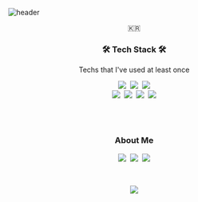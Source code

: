 ![header](https://capsule-render.vercel.app/api?type=soft&color=auto&height=150&section=header&text=JungpyoLee&fontSize=70&animation=twinkling)

<p align="center">🇰🇷</p>

<h3 align="center">🛠 Tech Stack 🛠</h3>

<p align="center"> Techs that I've used at least once </p>

<p align="center">
 <img src="https://img.shields.io/badge/HTML-f06529?style=flat-square&logo=html5&logoColor=white"/></a>&nbsp; 
 <img src="https://img.shields.io/badge/CSS-1572B6?style=flat-square&logo=css3&logoColor=white"/></a>&nbsp; 
  <img src="https://img.shields.io/badge/Javascript-ffb13b?style=flat-square&logo=javascript&logoColor=white"/></a><br/> 
   <img src="https://img.shields.io/badge/React-61DBFB?style=flat-square&logo=react&logoColor=white"/></a>&nbsp; 
  <img src="https://img.shields.io/badge/MongoDB-4DB33D?style=flat-square&logo=mongodb&logoColor=white"/></a>&nbsp; 
  <img src="https://img.shields.io/badge/Express-68A063?style=flat-square&logo=express&logoColor=white"/></a>&nbsp; 
  <img src="https://img.shields.io/badge/aws-333664?style=flat-square&logo=amazon-aws&logoColor=white"/></a>
</p>

<br><br>

<h3 align="center"> About Me  </h3>
<p align="center">
  <a href="https://velog.io/@jungpyolee"><img src="https://img.shields.io/badge/Tech%20Blog-11B48A?style=flat-square&logo=Vimeo&logoColor=white&link=https://velog.io/@woo0_hooo"/></a>&nbsp
  <a href="https://www.instagram.com/skynote_b/"><img src="https://img.shields.io/badge/Instagram-E4405F?style=flat-square&logo=Instagram&logoColor=white&link=https://www.instagram.com/skynote_b/"/></a>&nbsp
  <a href="mailto:jungpyo5789@gmail.com"><img src="https://img.shields.io/badge/Gmail-d14836?style=flat-square&logo=Gmail&logoColor=white&link=jungpyo5789@gmail.com"/></a>
</p>
<br>

<p align="center">
<a href="https://hits.seeyoufarm.com"><img src="https://hits.seeyoufarm.com/api/count/incr/badge.svg?url=https%3A%2F%2Fgithub.com%2Fjungpyolee&count_bg=%2377C43C&title_bg=%23555555&icon=github.svg&icon_color=%23E7E7E7&title=hits&edge_flat=false"/></a>
</p>
